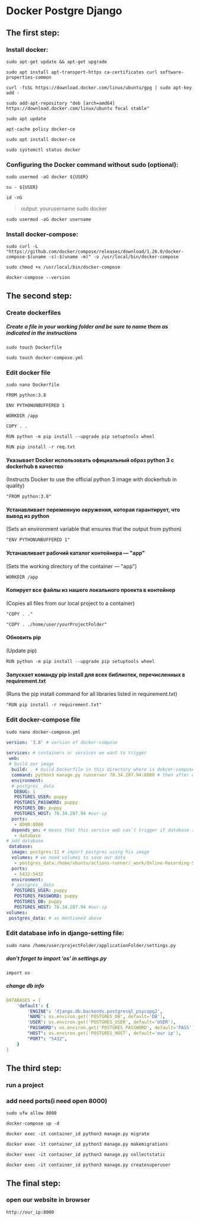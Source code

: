 # Docker Postgre Django

## The first step:
### Install docker:
```
sudo apt-get update && apt-get upgrade
```
```
sudo apt install apt-transport-https ca-certificates curl software-properties-common
```
```
curl -fsSL https://download.docker.com/linux/ubuntu/gpg | sudo apt-key add -
```
```
sudo add-apt-repository "deb [arch=amd64] https://download.docker.com/linux/ubuntu focal stable"
```
```
sudo apt update
```
```
apt-cache policy docker-ce  
```
```
sudo apt install docker-ce
```
```
sudo systemctl status docker
```
### Configuring the Docker command without sudo (optional):
```
sudo usermod -aG docker ${USER}
```
```
su - ${USER}
```
```
id -nG
```
>output:    yourusername sudo docker
```
sudo usermod -aG docker username
```
### Install docker-compose:
```
sudo curl -L "https://github.com/docker/compose/releases/download/1.26.0/docker-compose-$(uname -s)-$(uname -m)" -o /usr/local/bin/docker-compose
```
```
sudo chmod +x /usr/local/bin/docker-compose
```
```
docker-compose --version
```
## The second step:
### Create dockerfiles
##### Create a file in your working folder and be sure to name them as indicated in the instructions
```
sudo touch Dockerfile
```
```
sudo touch docker-compose.yml
```
### Edit docker file
```
sudo nano Dockerfile
```
```
FROM python:3.8

ENV PYTHONUNBUFFERED 1

WORKDIR /app

COPY . .

RUN python -m pip install --upgrade pip setuptools wheel

RUN pip install -r req.txt
```

#### Указывает Docker использовать официальный образ python 3 с dockerhub в качество
(Instructs Docker to use the official python 3 image with dockerhub in quality)
```
"FROM python:3.8"
```
#### Устанавливает переменную окружения, которая гарантирует, что вывод из python
(Sets an environment variable that ensures that the output from python)
```
"ENV PYTHONUNBUFFERED 1"
```

#### Устанавливает рабочий каталог контейнера — "app"
(Sets the working directory of the container — "app")
```
WORKDIR /app
```
#### Копирует все файлы из нашего локального проекта в контейнер
(Copies all files from our local project to a container)
```
"COPY . ."
```
```
"COPY . ./home/user/yourProjectFolder"
```
#### Обновить pip
(Update pip)
```
RUN python -m pip install --upgrade pip setuptools wheel
```

#### Запускает команду pip install для всех библиотек, перечисленных в requirement.txt
(Runs the pip install command for all libraries listed in requirement.txt)
```
"RUN pip install -r requirement.txt"
```
### Edit docker-compose file
```
sudo nano docker-compose.yml
```
```yaml
version: '3.8' # version of docker-compose

services: # containers or services we want to trigger
 web:
 # build our image
  build: . # build Dockerfile in this directory where is dokcer-compose file is also located
  command: python3 manage.py runserver 70.34.207.94:8000 # then after we execute this command 
  environment:
  # postgres__data
   DEBUG: 1
   POSTGRES_USER: puppy
   POSTGRES_PASSWORD: puppy
   POSTGRES_DB: puppy
   POSTGRES_HOST: 70.34.207.94 #our-ip
  ports:
   - 8000:8000
  depends_on: # means that this service web can`t trigger if database service has not already triggered
   - database
# add database
 database:
  image: postgres:11 # import postgres using his image 
  volumes: # we need volumes to save our data
   - postgres_data:/home/ubuntu/actions-runner/_work/Online-Recording-System/Online-Recording-System/data/ # that is the directory where postgres keep its data
  ports:
   - 5432:5432 
  environment:
  # postgres__data
   POSTGRES_USER: puppy
   POSTGRES_PASSWORD: puppy
   POSTGRES_DB: puppy
   POSTGRES_HOST: 70.34.207.94 #our-ip
volumes:
 postgres_data: # as mentioned above
```
### Edit database info in django-setting file:
```
sudo nano /home/user/projectFolder/applicationFolder/settings.py
```
##### don't forget to import 'os' in settings.py
```
import os
```
##### change db info
```yaml
DATABASES = {
    'default': {
        'ENGINE': 'django.db.backends.postgresql_psycopg2',
        'NAME': os.environ.get('POSTGRES_DB', default='DB'),
        'USER': os.environ.get('POSTGRES_USER', default='USER'),
        'PASSWORD': os.environ.get('POSTGRES_PASSWORD', default='PASS'),
        "HOST": os.environ.get('POSTGRES_HOST', default='our ip'),
        "PORT": "5432",
    }
}
```
## The third step:
### run a project
### add need ports(i need open 8000)
```
sudo ufw allow 8000
```
```
docker-compose up -d
```
```
docker exec -it container_id python3 manage.py migrate
```
```
docker exec -it container_id python3 manage.py makemigrations
```
```
docker exec -it container_id python3 manage.py collectstatic
```
```
docker exec -it container_id python3 manage.py createsuperuser
```
## The final step:
### open our website in browser
```
http://our_ip:8000
```
